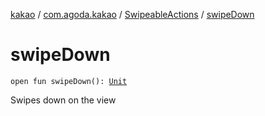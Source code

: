 [kakao](../../index.md) / [com.agoda.kakao](../index.md) / [SwipeableActions](index.md) / [swipeDown](./swipe-down.md)

# swipeDown

`open fun swipeDown(): `[`Unit`](https://kotlinlang.org/api/latest/jvm/stdlib/kotlin/-unit/index.html)

Swipes down on the view

